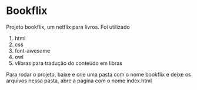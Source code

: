 # Bookflix
Projeto bookflix, um netflix para livros. Foi utilizado 
<ol>
  <li>html</li>
  <li>css</li>
  <li>font-awesome</li>
  <li>owl</li>
  <li>vlibras para tradução do conteúdo em libras</li>
</ol>

Para rodar o projeto, baixe e crie uma pasta com o nome bookflix e deixe os arquivos nessa pasta, abre a pagina com o nome index.html

